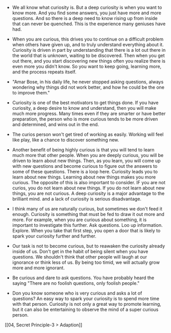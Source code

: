 - We all know what curiosity is. But a deep curiosity is when you want to know more. And you find some answers, you just have more and more questions. And so there is a deep need to know rising up from inside that can never be quenched. This is the experience many geniuses have had.

- When you are curious, this drives you to continue on a difficult problem when others have given up, and to truly understand everything about it. Curiosity is driven in part by understanding that there is a lot out there in the world that is unknown, waiting to be discovered. Then when you get out there, and you start discovering new things often you realize there is even more you didn't know. So you want to keep going, learning more, and the process repeats itself.

- "Amar Bose, in his daily life, he never stopped asking questions, always wondering why things did not work better, and how he could be the one to  improve them."

- Curiosity is one of the best motivators to get things done. If you have curiosity, a deep desire to know and understand, then you will make much more progress. Many times even if they are smarter or have better preparation, the person who is more curious tends to be more driven and determined, and wins out in the end.

- The curios person won't get tired of working as easily. Working will feel like play, like a chance to discover something new.

- Another benefit of being highly curious is that you will tend to learn much more that other people. When you are deeply curious, you will be driven to learn about new things. Then, as you learn, you will come up with new questions and become curious to figure out the answers to some of these questions. There is a loop here. Curiosity leads you to learn about new things. Learning about new things makes you more curious. The opposite of this is also important to consider. IF you are not curios, you do not learn about new things. If you do not learn about new things, you are not curious. A deep curiosity is a major advantage to the brilliant mind. and a lack of curiosity is serious disadvantage.

- I think many of us are naturally curious, but sometimes we don't feed it enough. Curiosity is something that must be fed to draw it out more and more. For example, when you are curious about something, it is important to investigate this further. Ask questions. Loo up information. Explore. When you take that first step, you open a door that is likely to spark your curiosity further and further.

- Our task is not to become curious, but to reawaken the curiosity already inside of us. Don't get in the habit of being silent when you have questions. We shouldn't think that other people will laugh at our ignorance or think less of us. By being too timid, we will actually grow more and more ignorant.

- Be curious and dare to ask questions. You have probably heard the saying "There are no foolish questions, only foolish people."

- Don you know someone who is very curious and asks a lot of questions? An easy way to spark your curiosity is to spend more time with that person. Curiosity is not only a great way to promote learning, but it can also be entertaining to observe the mind of a super curious person.

[[04, Secret Principle-3 > Adaption]]